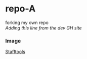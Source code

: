 # repo-A
forking my own repo  
_Adding this line from the dev GH site_  

### Image   
[Stafftools](https://github.com/john89521/repo-A/blob/main/media/stafftools-search-image.png)

